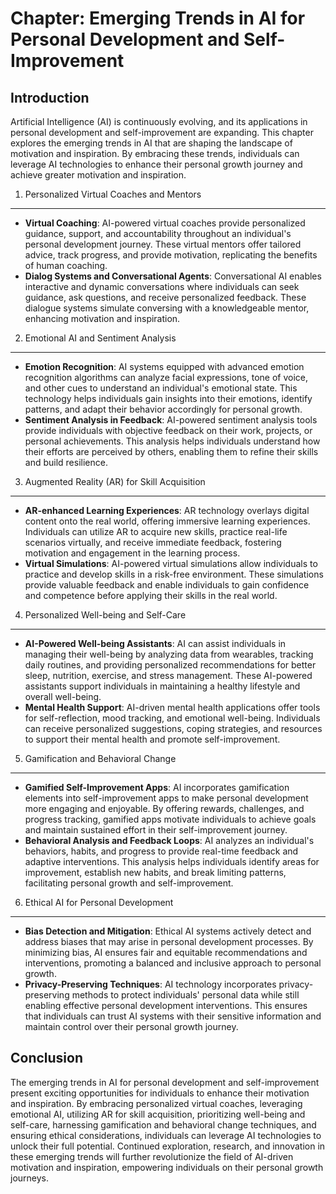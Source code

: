 Chapter: Emerging Trends in AI for Personal Development and Self-Improvement
============================================================================

Introduction
------------

Artificial Intelligence (AI) is continuously evolving, and its applications in personal development and self-improvement are expanding. This chapter explores the emerging trends in AI that are shaping the landscape of motivation and inspiration. By embracing these trends, individuals can leverage AI technologies to enhance their personal growth journey and achieve greater motivation and inspiration.

1. Personalized Virtual Coaches and Mentors
-------------------------------------------

* **Virtual Coaching**: AI-powered virtual coaches provide personalized guidance, support, and accountability throughout an individual's personal development journey. These virtual mentors offer tailored advice, track progress, and provide motivation, replicating the benefits of human coaching.
* **Dialog Systems and Conversational Agents**: Conversational AI enables interactive and dynamic conversations where individuals can seek guidance, ask questions, and receive personalized feedback. These dialogue systems simulate conversing with a knowledgeable mentor, enhancing motivation and inspiration.

2. Emotional AI and Sentiment Analysis
--------------------------------------

* **Emotion Recognition**: AI systems equipped with advanced emotion recognition algorithms can analyze facial expressions, tone of voice, and other cues to understand an individual's emotional state. This technology helps individuals gain insights into their emotions, identify patterns, and adapt their behavior accordingly for personal growth.
* **Sentiment Analysis in Feedback**: AI-powered sentiment analysis tools provide individuals with objective feedback on their work, projects, or personal achievements. This analysis helps individuals understand how their efforts are perceived by others, enabling them to refine their skills and build resilience.

3. Augmented Reality (AR) for Skill Acquisition
-----------------------------------------------

* **AR-enhanced Learning Experiences**: AR technology overlays digital content onto the real world, offering immersive learning experiences. Individuals can utilize AR to acquire new skills, practice real-life scenarios virtually, and receive immediate feedback, fostering motivation and engagement in the learning process.
* **Virtual Simulations**: AI-powered virtual simulations allow individuals to practice and develop skills in a risk-free environment. These simulations provide valuable feedback and enable individuals to gain confidence and competence before applying their skills in the real world.

4. Personalized Well-being and Self-Care
----------------------------------------

* **AI-Powered Well-being Assistants**: AI can assist individuals in managing their well-being by analyzing data from wearables, tracking daily routines, and providing personalized recommendations for better sleep, nutrition, exercise, and stress management. These AI-powered assistants support individuals in maintaining a healthy lifestyle and overall well-being.
* **Mental Health Support**: AI-driven mental health applications offer tools for self-reflection, mood tracking, and emotional well-being. Individuals can receive personalized suggestions, coping strategies, and resources to support their mental health and promote self-improvement.

5. Gamification and Behavioral Change
-------------------------------------

* **Gamified Self-Improvement Apps**: AI incorporates gamification elements into self-improvement apps to make personal development more engaging and enjoyable. By offering rewards, challenges, and progress tracking, gamified apps motivate individuals to achieve goals and maintain sustained effort in their self-improvement journey.
* **Behavioral Analysis and Feedback Loops**: AI analyzes an individual's behaviors, habits, and progress to provide real-time feedback and adaptive interventions. This analysis helps individuals identify areas for improvement, establish new habits, and break limiting patterns, facilitating personal growth and self-improvement.

6. Ethical AI for Personal Development
--------------------------------------

* **Bias Detection and Mitigation**: Ethical AI systems actively detect and address biases that may arise in personal development processes. By minimizing bias, AI ensures fair and equitable recommendations and interventions, promoting a balanced and inclusive approach to personal growth.
* **Privacy-Preserving Techniques**: AI technology incorporates privacy-preserving methods to protect individuals' personal data while still enabling effective personal development interventions. This ensures that individuals can trust AI systems with their sensitive information and maintain control over their personal growth journey.

Conclusion
----------

The emerging trends in AI for personal development and self-improvement present exciting opportunities for individuals to enhance their motivation and inspiration. By embracing personalized virtual coaches, leveraging emotional AI, utilizing AR for skill acquisition, prioritizing well-being and self-care, harnessing gamification and behavioral change techniques, and ensuring ethical considerations, individuals can leverage AI technologies to unlock their full potential. Continued exploration, research, and innovation in these emerging trends will further revolutionize the field of AI-driven motivation and inspiration, empowering individuals on their personal growth journeys.
